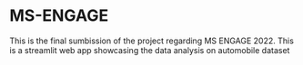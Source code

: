 # MS-ENGAGE
This is the final sumbission of the project regarding MS ENGAGE 2022. This is a streamlit web app showcasing the data analysis on automobile dataset
